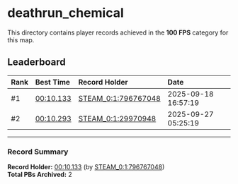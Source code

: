 # deathrun_chemical

This directory contains player records achieved in the **100 FPS** category for this map.

## Leaderboard

| Rank | Best Time | Record Holder | Date                |
| :--- | :-------- | :------------ | :------------------ |
| #1   | [00:10.133](./00010133_STEAM_0_1_796767048_20250918-165719.zip) | [STEAM_0:1:796767048](https://speedrun16.com/profile/STEAM_0:1:796767048)   | 2025-09-18 16:57:19 |
| #2   | [00:10.293](./00010293_STEAM_0_1_29970948_20250927-052519.zip) | [STEAM_0:1:29970948](https://speedrun16.com/profile/STEAM_0:1:29970948)   | 2025-09-27 05:25:19 |

---

### Record Summary
**Record Holder:** [00:10.133](./00010133_STEAM_0_1_796767048_20250918-165719.zip) (by [STEAM_0:1:796767048](https://speedrun16.com/profile/STEAM_0:1:796767048))  
**Total PBs Archived:** 2